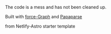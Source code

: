 The code is a mess and has not been cleaned up.

Built with [force-Graph](https://github.com/vasturiano/force-graph)
and [Papaparse](https://www.papaparse.com/)

from Netlify-Astro starter template